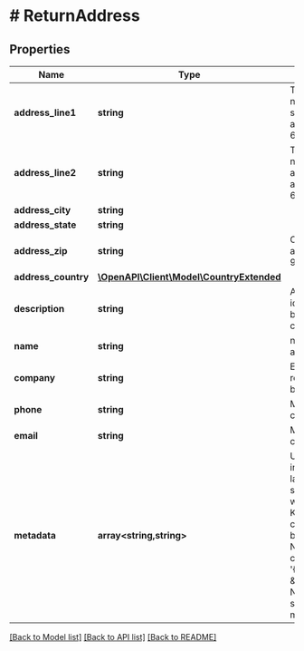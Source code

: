 # # ReturnAddress

## Properties

Name | Type | Description | Notes
------------ | ------------- | ------------- | -------------
**address_line1** | **string** | The building number, street name, street suffix, and any street directionals. For US addresses, the max length is 64 characters. | [optional]
**address_line2** | **string** | The suite or apartment number of the recipient address, if applicable. For US addresses, the max length is 64 characters. | [optional]
**address_city** | **string** |  | [optional]
**address_state** | **string** |  | [optional]
**address_zip** | **string** | Optional postal code. For US addresses, must be either 5 or 9 digits. | [optional]
**address_country** | [**\OpenAPI\Client\Model\CountryExtended**](CountryExtended.md) |  | [optional]
**description** | **string** | An internal description that identifies this resource. Must be no longer than 255 characters. | [optional]
**name** | **string** | name associated with address. | [optional]
**company** | **string** | Either &#x60;name&#x60; or &#x60;company&#x60; is required, you may also add both. | [optional]
**phone** | **string** | Must be no longer than 40 characters. | [optional]
**email** | **string** | Must be no longer than 100 characters. | [optional]
**metadata** | **array<string,string>** | Use metadata to store custom information for tagging and labeling back to your internal systems. Must be an object with up to 20 key-value pairs. Keys must be at most 40 characters and values must be at most 500 characters. Neither can contain the characters &#x60;\&quot;&#x60; and &#x60;\\&#x60;. i.e. &#39;{\&quot;customer_id\&quot; : \&quot;NEWYORK2015\&quot;}&#39; Nested objects are not supported.  See [Metadata](#section/Metadata) for more information. | [optional]

[[Back to Model list]](../../README.md#models) [[Back to API list]](../../README.md#endpoints) [[Back to README]](../../README.md)

